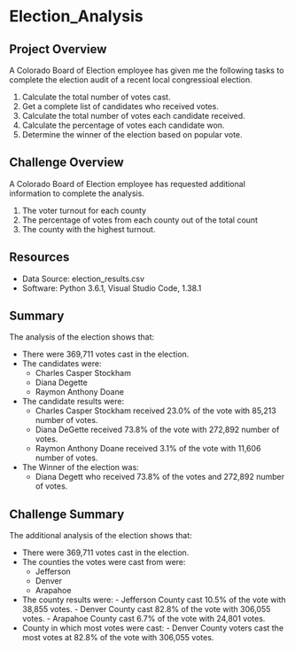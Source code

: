 # Election_Analysis

## Project Overview
A Colorado Board of Election employee has given me the following tasks to complete the election audit of a recent local congressioal election.

1. Calculate the total number of votes cast.
2. Get a complete list of candidates who received votes.
3. Calculate the total number of votes each candidate received.
4. Calculate the percentage of votes each candidate won.
5. Determine the winner of the election based on popular vote.

## Challenge Overview
A Colorado Board of Election employee has requested additional information to complete the analysis.

1. The voter turnout for each county
2. The percentage of votes from each county out of the total count
3. The county with the highest turnout. 

## Resources
- Data Source: election_results.csv
- Software: Python 3.6.1, Visual Studio Code, 1.38.1

## Summary
The analysis of the election shows that:
- There were 369,711 votes cast in the election.
- The candidates were:
  - Charles Casper Stockham
  - Diana Degette
  - Raymon Anthony Doane
 - The candidate results were:
   - Charles Casper Stockham received 23.0% of the vote with 85,213 number of votes.
   - Diana DeGette received 73.8% of the vote with 272,892 number of votes.
   - Raymon Anthony Doane received 3.1% of the vote with 11,606 number of votes.
 - The Winner of the election was:
   - Diana Degett who received 73.8% of the votes and 272,892 number of votes.
  
  ## Challenge Summary
  The additional analysis of the election shows that:
  - There were 369,711 votes cast in the election.
  - The counties the votes were cast from were:
    - Jefferson
    - Denver
    - Arapahoe
   - The county results were:
    - Jefferson County cast 10.5% of the vote with 38,855 votes.
    - Denver County cast 82.8% of the vote with 306,055 votes.
    - Arapahoe County cast 6.7% of the vote with 24,801 votes.
   - County in which most votes were cast:
    - Denver County voters cast the most votes at 82.8% of the vote with 306,055 votes.
  
